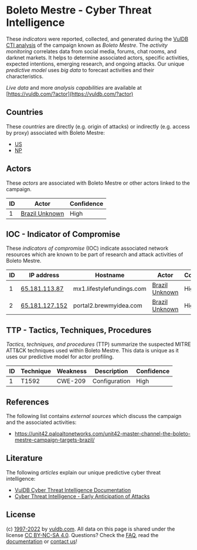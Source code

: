 # Boleto Mestre - Cyber Threat Intelligence

These _indicators_ were reported, collected, and generated during the [VulDB CTI analysis](https://vuldb.com/?kb.cti) of the campaign known as _Boleto Mestre_. The _activity monitoring_ correlates data from social media, forums, chat rooms, and darknet markets. It helps to determine associated actors, specific activities, expected intentions, emerging research, and ongoing attacks. Our unique _predictive model_ uses _big data_ to forecast activities and their characteristics.

_Live data_ and more _analysis capabilities_ are available at [https://vuldb.com/?actor](https://vuldb.com/?actor)

## Countries

These _countries_ are directly (e.g. origin of attacks) or indirectly (e.g. access by proxy) associated with Boleto Mestre:

* [US](https://vuldb.com/?country.us)
* [NP](https://vuldb.com/?country.np)

## Actors

These _actors_ are associated with Boleto Mestre or other actors linked to the campaign.

ID | Actor | Confidence
-- | ----- | ----------
1 | [Brazil Unknown](https://vuldb.com/?actor.brazil_unknown) | High

## IOC - Indicator of Compromise

These _indicators of compromise_ (IOC) indicate associated network resources which are known to be part of research and attack activities of Boleto Mestre.

ID | IP address | Hostname | Actor | Confidence
-- | ---------- | -------- | ----- | ----------
1 | [65.181.113.87](https://vuldb.com/?ip.65.181.113.87) | mx1.lifestylefundings.com | [Brazil Unknown](https://vuldb.com/?actor.brazil_unknown) | High
2 | [65.181.127.152](https://vuldb.com/?ip.65.181.127.152) | portal2.brewmyidea.com | [Brazil Unknown](https://vuldb.com/?actor.brazil_unknown) | High

## TTP - Tactics, Techniques, Procedures

_Tactics, techniques, and procedures_ (TTP) summarize the suspected MITRE ATT&CK techniques used within Boleto Mestre. This data is unique as it uses our predictive model for actor profiling.

ID | Technique | Weakness | Description | Confidence
-- | --------- | -------- | ----------- | ----------
1 | T1592 | CWE-209 | Configuration | High

## References

The following list contains _external sources_ which discuss the campaign and the associated activities:

* https://unit42.paloaltonetworks.com/unit42-master-channel-the-boleto-mestre-campaign-targets-brazil/

## Literature

The following _articles_ explain our unique predictive cyber threat intelligence:

* [VulDB Cyber Threat Intelligence Documentation](https://vuldb.com/?kb.cti)
* [Cyber Threat Intelligence - Early Anticipation of Attacks](https://www.scip.ch/en/?labs.20201022)

## License

(c) [1997-2022](https://vuldb.com/?kb.changelog) by [vuldb.com](https://vuldb.com/?kb.about). All data on this page is shared under the license [CC BY-NC-SA 4.0](https://creativecommons.org/licenses/by-nc-sa/4.0/). Questions? Check the [FAQ](https://vuldb.com/?kb.faq), read the [documentation](https://vuldb.com/?kb) or [contact us](https://vuldb.com/?contact)!
